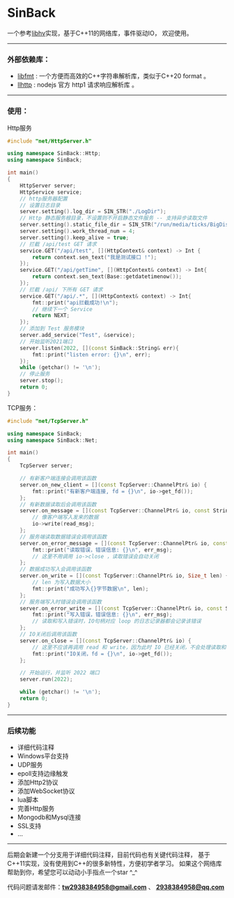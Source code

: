 # SinBack

一个参考[libhv](https://github.com)实现，基于C++11的网络库，事件驱动IO， 欢迎使用。

---

### 外部依赖库：
 - [libfmt]() : 一个方便而高效的C++字符串解析库，类似于C++20 format 。
 - [llhttp]() : nodejs 官方 http1 请求响应解析库 。

---

### 使用：

Http服务
```cpp
#include "net/HttpServer.h"

using namespace SinBack::Http;
using namespace SinBack;

int main()
{
    HttpServer server;
    HttpService service;
    // http服务器配置
    // 设置日志目录
    server.setting().log_dir = SIN_STR("./LogDir");
    // Http 静态服务根目录，不设置则不开启静态文件服务 -- 支持异步读取文件
    server.setting().static_file_dir = SIN_STR("/run/media/ticks/BigDisk/Codes/Clion/Me/SinBack");
    server.setting().work_thread_num = 4;
    server.setting().keep_alive = true;
    // 拦截 /api/test GET 请求
    service.GET("/api/test", [](HttpContext& context) -> Int {
        return context.sen_text("我是测试接口 !");
    });
    service.GET("/api/getTime", [](HttpContext& context) -> Int{
        return context.sen_text(Base::getdatetimenow());
    });
    // 拦截 /api/ 下所有 GET 请求
    service.GET("/api/.*", [](HttpContext& context) -> Int{
        fmt::print("api拦截成功!\n");
        // 继续下一个 Service
        return NEXT;
    });
    // 添加到 Test 服务模块
    server.add_service("Test", &service);
    // 开始监听2021端口
    server.listen(2022, [](const SinBack::String& err){
        fmt::print("listen error: {}\n", err);
    });
    while (getchar() != '\n');
    // 停止服务
    server.stop();
    return 0;
}
```

TCP服务：
```cpp
#include "net/TcpServer.h"

using namespace SinBack;
using namespace SinBack::Net;

int main()
{
    TcpServer server;

    // 有新客户端连接会调用该函数
    server.on_new_client = [](const TcpServer::ChannelPtr& io) {
        fmt::print("有新客户端连接, fd = {}\n", io->get_fd());
    };
    // 有新数据读取后会调用该函数
    server.on_message = [](const TcpServer::ChannelPtr& io, const String& read_msg) {
        // 像客户端写入发来的数据
        io->write(read_msg);
    };
    // 服务端读取数据错误会调用该函数
    server.on_error_message = [](const TcpServer::ChannelPtr& io, const String& err_msg) {
        fmt::print("读取错误，错误信息: {}\n", err_msg);
        // 这里不用调用 io->close ，读取错误会自动关闭
    };
    // 数据成功写入会调用该函数
    server.on_write = [](const TcpServer::ChannelPtr& io, Size_t len) {
        // len 为写入数据大小
        fmt::print("成功写入{}字节数据\n", len);
    };
    // 服务端写入时错误会调用该函数
    server.on_error_write = [](const TcpServer::ChannelPtr& io, const String& err_msg) {
        fmt::print("写入错误，错误信息: {}\n", err_msg);
        // 读取和写入错误时，IO句柄对应 loop 的日志记录器都会记录该错误
    };
    // IO关闭后调用该函数
    server.on_close = [](const TcpServer::ChannelPtr& io) {
        // 这里不应该再调用 read 和 write，因为此时 IO 已经关闭，不会处理读取和写入事件
        fmt::print("IO关闭，fd = {}\n", io->get_fd());
    };

    // 开始运行，并监听 2022 端口
    server.run(2022);

    while (getchar() != '\n');
    return 0;
}
```

---

### 后续功能
- 详细代码注释
- Windows平台支持
- UDP服务
- epoll支持边缘触发
- 添加Http2协议
- 添加WebSocket协议
- lua脚本
- 完善Http服务
- Mongodb和Mysql连接
- SSL支持
- ...

---

后期会新建一个分支用于详细代码注释，目前代码也有关键代码注释，
基于C++11实现，没有使用到C++的很多新特性，方便初学者学习。
如果这个网络库帮助到你，希望您可以动动小手指点一个star ^_^

代码问题请发邮件：**tw2938384958@gmail.com** 、 **2938384958@qq.com**